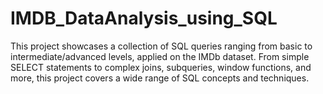 # IMDB_DataAnalysis_using_SQL
This project showcases a collection of SQL queries ranging from basic to intermediate/advanced levels, applied on the IMDb dataset. From simple SELECT statements to complex joins, subqueries, window functions, and more, this project covers a wide range of SQL concepts and techniques.  
